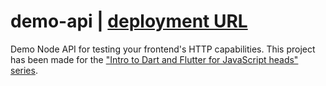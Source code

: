 # demo-api | [deployment URL](https://http.cat)
Demo Node API for testing your frontend's HTTP capabilities. This project has been made for the ["Intro to Dart and Flutter for JavaScript heads" series](https://http.cat).
